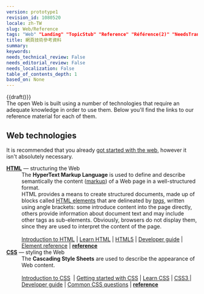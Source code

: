 ```yaml
---
version: prototype1
revision_id: 1080520
locale: zh-TW
slug: Web/Reference
tags: "Web" "Landing" "TopicStub" "Reference" "Référence(2)" "NeedsTranslation"
title: 網頁技術參考資料
summary: 
keywords: 
needs_technical_review: False
needs_editorial_review: False
needs_localization: False
table_of_contents_depth: 1
based_on: None
---
```

<p>{{draft()}}<br />
 The open Web is built using a number of technologies that require an adequate knowledge in order to use them. Below you'll find the links to our reference material for each of them.</p>

<h2 class="Documentation" id="Web_technologies">Web technologies</h2>

<p>It is recommended that you already <a href="https://developer.mozilla.org/zh-TW/docs/Learn/Getting_started_with_the_web">got started with the web</a>, however it isn't absolutely necessary.</p>

<dl>
 <dt><strong><a href="/zh-TW/docs/Glossary/HTML">HTML</a></strong> — structuring the Web</dt>
 <dd>The <strong>HyperText Markup Language</strong> is used to define and describe semantically the content (<a href="/zh-TW/docs/Glossary/markup">markup</a>) of a Web page in a well-structured format.<br />
 HTML provides a means to create structured documents, made up of blocks called <a href="/zh-TW/docs/Web/HTML/Element">HTML elements</a> that are delineated by <em><a href="/zh-TW/docs/Glossary/Tag">tags</a></em>, written using angle brackets: some introduce content into the page directly, others provide information about document text and may include other tags as sub-elements. Obviously, browsers do not display them, since they are used to interpret the content of the page.<br />
 <br />
 <a href="/zh-TW/Learn/HTML/Introduction_to_HTML">Introduction to HTML</a> | <a href="/zh-TW/Learn/HTML">Learn HTML</a> | <a href="/zh-TW/docs/Web/Guide/HTML/HTML5">HTML5</a> | <a href="/zh-TW/docs/Web/Guide/HTML">Developer guide</a> | <a href="/zh-TW/docs/Web/HTML/Element">Element reference</a> | <strong><a href="/zh-TW/docs/Web/HTML/Reference">reference</a></strong></dd>
 <dt><strong><a href="/zh-TW/docs/Glossary/CSS">CSS</a></strong> — styling the Web</dt>
 <dd>The <strong>Cascading Style Sheets</strong> are used to describe the appearance of Web content.<br />
 <br />
 <a href="/zh-TW/Learn/CSS/Introduction_to_CSS">Introduction to CSS</a>&nbsp; | <a href="/zh-TW/docs/Web/Guide/CSS/Getting_started">Getting started with CSS</a> | <a href="/zh-TW/Learn/CSS">Learn CSS</a> | <a href="/zh-TW/docs/Web/CSS/CSS3">CSS3 </a>| <a href="/zh-TW/docs/Web/Guide/CSS">Developer guide</a> | <a href="/zh-TW/docs/Web/CSS/Common_CSS_Questions">Common CSS questions</a> | <strong><a href="/zh-TW/docs/Web/CSS/Reference">reference</a></strong></dd>
</dl>

